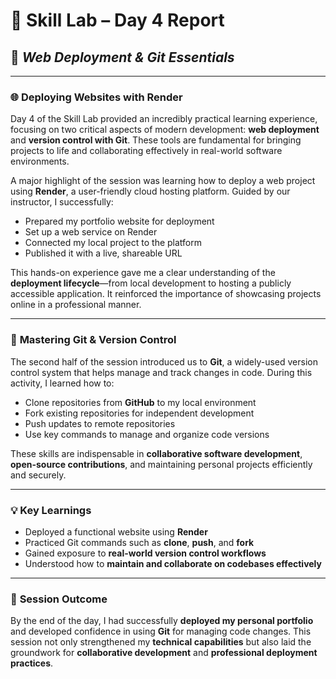 # 📘 Skill Lab – Day 4 Report  
## 🚀 *Web Deployment & Git Essentials*

---

### 🌐 **Deploying Websites with Render**

Day 4 of the Skill Lab provided an incredibly practical learning experience, focusing on two critical aspects of modern development: **web deployment** and **version control with Git**. These tools are fundamental for bringing projects to life and collaborating effectively in real-world software environments.

A major highlight of the session was learning how to deploy a web project using **Render**, a user-friendly cloud hosting platform. Guided by our instructor, I successfully:

- Prepared my portfolio website for deployment  
- Set up a web service on Render  
- Connected my local project to the platform  
- Published it with a live, shareable URL

This hands-on experience gave me a clear understanding of the **deployment lifecycle**—from local development to hosting a publicly accessible application. It reinforced the importance of showcasing projects online in a professional manner.

---

### 🧰 **Mastering Git & Version Control**

The second half of the session introduced us to **Git**, a widely-used version control system that helps manage and track changes in code. During this activity, I learned how to:

- Clone repositories from **GitHub** to my local environment  
- Fork existing repositories for independent development  
- Push updates to remote repositories  
- Use key commands to manage and organize code versions

These skills are indispensable in **collaborative software development**, **open-source contributions**, and maintaining personal projects efficiently and securely.

---

### 💡 **Key Learnings**

- Deployed a functional website using **Render**  
- Practiced Git commands such as **clone**, **push**, and **fork**  
- Gained exposure to **real-world version control workflows**  
- Understood how to **maintain and collaborate on codebases effectively**

---

### 🎯 **Session Outcome**

By the end of the day, I had successfully **deployed my personal portfolio** and developed confidence in using **Git** for managing code changes. This session not only strengthened my **technical capabilities** but also laid the groundwork for **collaborative development** and **professional deployment practices**.
